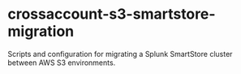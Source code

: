 # crossaccount-s3-smartstore-migration
Scripts and configuration for migrating a Splunk SmartStore cluster between AWS S3 environments.
